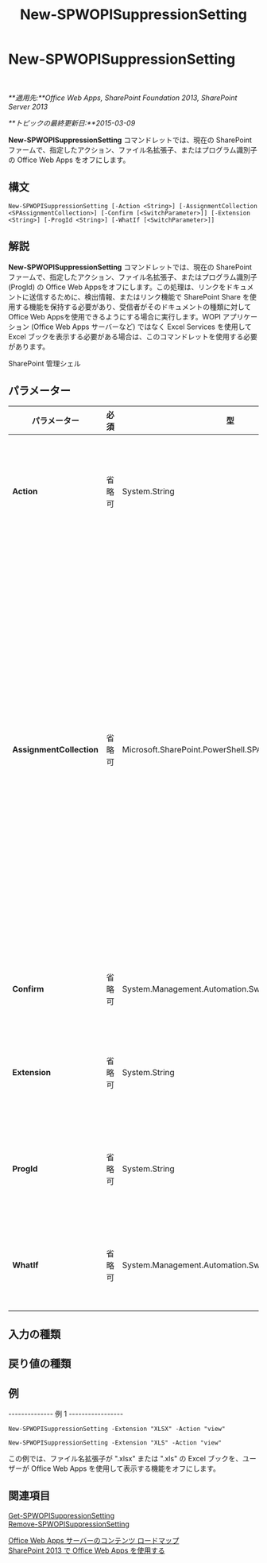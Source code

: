 ﻿---
title: New-SPWOPISuppressionSetting
TOCTitle: New-SPWOPISuppressionSetting
ms:assetid: 7e6bb8f5-3124-4568-80c6-02cae46b803b
ms:mtpsurl: https://technet.microsoft.com/ja-jp/library/JJ219443(v=office.15)
ms:contentKeyID: 48796431
ms.date: 12/22/2017
mtps_version: v=office.15
ms.translationtype: HT
---

# New-SPWOPISuppressionSetting

 

_**適用先:**Office Web Apps, SharePoint Foundation 2013, SharePoint Server 2013_

_**トピックの最終更新日:**2015-03-09_

**New-SPWOPISuppressionSetting** コマンドレットでは、現在の SharePoint ファームで、指定したアクション、ファイル名拡張子、またはプログラム識別子の Office Web Apps をオフにします。

## 構文

    New-SPWOPISuppressionSetting [-Action <String>] [-AssignmentCollection <SPAssignmentCollection>] [-Confirm [<SwitchParameter>]] [-Extension <String>] [-ProgId <String>] [-WhatIf [<SwitchParameter>]]

## 解説

**New-SPWOPISuppressionSetting** コマンドレットでは、現在の SharePoint ファームで、指定したアクション、ファイル名拡張子、またはプログラム識別子 (ProgId) の Office Web Appsをオフにします。この処理は、リンクをドキュメントに送信するために、検出情報、またはリンク機能で SharePoint Share を使用する機能を保持する必要があり、受信者がそのドキュメントの種類に対して Office Web Appsを使用できるようにする場合に実行します。WOPI アプリケーション (Office Web Apps サーバーなど) ではなく Excel Services を使用して Excel ブックを表示する必要がある場合は、このコマンドレットを使用する必要があります。

SharePoint 管理シェル

## パラメーター


<table>
<colgroup>
<col style="width: 25%" />
<col style="width: 25%" />
<col style="width: 25%" />
<col style="width: 25%" />
</colgroup>
<thead>
<tr class="header">
<th>パラメーター</th>
<th>必須</th>
<th>型</th>
<th>説明</th>
</tr>
</thead>
<tbody>
<tr class="odd">
<td><p><strong>Action</strong></p></td>
<td><p>省略可</p></td>
<td><p>System.String</p></td>
<td><p>指定した拡張子またはプログラム識別子 (ProgId) に対して抑制するアクションを指定します (&quot;view&quot;、&quot;edit&quot;、&quot;embedview&quot; など)。アクションの一覧を取得するには、<strong>Get-SPWOPIBinding</strong> を実行します。</p></td>
</tr>
<tr class="even">
<td><p><strong>AssignmentCollection</strong></p></td>
<td><p>省略可</p></td>
<td><p>Microsoft.SharePoint.PowerShell.SPAssignmentCollection</p></td>
<td><p>適切な破棄を行うためにオブジェクトを管理します。<strong>SPWeb</strong> や <strong>SPSite</strong> などのオブジェクトの使用によって大量のメモリが使用される場合があるので、Windows PowerShell スクリプトでこれらのオブジェクトを使用するには適切なメモリ管理が必要です。メモリの解放が必要になった場合は、<strong>SPAssignment</strong> オブジェクトを使用して、変数へのオブジェクトの割り当てとオブジェクトの破棄を行うことができます。割り当てコレクションまたは <strong>Global</strong> パラメーターが使用されない場合、<strong>SPWeb</strong>、<strong>SPSite</strong>、または <strong>SPSiteAdministration</strong> オブジェクトが使用されると、オブジェクトは自動的に破棄されます。</p>
<div class="alert">

> [!NOTE]
> <STRONG>Global</STRONG> パラメーターが使用されている場合は、オブジェクトはすべてグローバル ストアに格納されます。<STRONG>Stop-SPAssignment</STRONG> コマンドを使用してオブジェクトの使用または破棄を直接行わないと、メモリ不足のシナリオになる場合があります。


</div></td>
</tr>
<tr class="odd">
<td><p><strong>Confirm</strong></p></td>
<td><p>省略可</p></td>
<td><p>System.Management.Automation.SwitchParameter</p></td>
<td><p>コマンドを実行する前に確認メッセージを表示します。詳細については、次のコマンドを入力します。<strong>get-help about_commonparameters</strong></p></td>
</tr>
<tr class="even">
<td><p><strong>Extension</strong></p></td>
<td><p>省略可</p></td>
<td><p>System.String</p></td>
<td><p>抑制するファイル名拡張子を指定します。WOPI アプリケーションでサポートされるファイル名拡張子の一覧を取得するには、Get-SPWOPIBinding を実行します。</p></td>
</tr>
<tr class="odd">
<td><p><strong>ProgId</strong></p></td>
<td><p>省略可</p></td>
<td><p>System.String</p></td>
<td><p>抑制するアプリケーションのプログラム識別子 (ProgId) を指定します。WOPI アプリケーションでサポートされる ProgId の一覧を取得するには、Get-SPWOPIBinding を実行します。</p></td>
</tr>
<tr class="even">
<td><p><strong>WhatIf</strong></p></td>
<td><p>省略可</p></td>
<td><p>System.Management.Automation.SwitchParameter</p></td>
<td><p>コマンドを実行する代わりに、コマンドの実行結果を説明するメッセージを表示します。詳細については、次のコマンドを入力します。<strong>get-help about_commonparameters</strong>。</p></td>
</tr>
</tbody>
</table>


## 入力の種類

## 戻り値の種類

## 例

\-------------- 例 1 -----------------

    New-SPWOPISuppressionSetting -Extension "XLSX" -Action "view"

    New-SPWOPISuppressionSetting -Extension "XLS" -Action "view"

この例では、ファイル名拡張子が ".xlsx" または ".xls" の Excel ブックを、ユーザーが Office Web Apps を使用して表示する機能をオフにします。

## 関連項目


[Get-SPWOPISuppressionSetting](get-spwopisuppressionsetting.md)  
[Remove-SPWOPISuppressionSetting](remove-spwopisuppressionsetting.md)  


[Office Web Apps サーバーのコンテンツ ロードマップ](content-roadmap-for-office-web-apps-server.md)  
[SharePoint 2013 で Office Web Apps を使用する](use-office-web-apps-with-sharepoint-2013.md)

